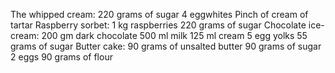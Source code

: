 
The whipped cream:
    220 grams of sugar
    4 eggwhites
    Pinch of cream of tartar
Raspberry sorbet:
    1 kg raspberries
    220 grams of sugar
Chocolate ice-cream:
    200 gm dark chocolate
    500 ml milk
    125 ml cream
    5 egg yolks
    55 grams of sugar 
Butter cake:
    90 grams of unsalted butter
    90 grams of sugar
    2 eggs
    90 grams of flour
